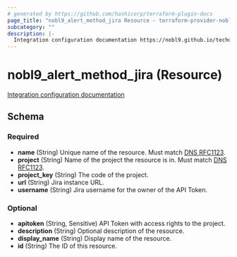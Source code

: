 ```yaml
---
# generated by https://github.com/hashicorp/terraform-plugin-docs
page_title: "nobl9_alert_method_jira Resource - terraform-provider-nobl9"
subcategory: ""
description: |-
  Integration configuration documentation https://nobl9.github.io/techdocs_YAML_Guide/#jira-alert-method
---
```


# nobl9_alert_method_jira (Resource)

[Integration configuration documentation](https://nobl9.github.io/techdocs_YAML_Guide/#jira-alert-method)



<!-- schema generated by tfplugindocs -->
## Schema

### Required

- **name** (String) Unique name of the resource. Must match [DNS RFC1123](https://kubernetes.io/docs/concepts/overview/working-with-objects/names/#names).
- **project** (String) Name of the project the resource is in. Must match [DNS RFC1123](https://kubernetes.io/docs/concepts/overview/working-with-objects/names/#names).
- **project_key** (String) The code of the project.
- **url** (String) Jira instance URL.
- **username** (String) Jira username for the owner of the API Token.

### Optional

- **apitoken** (String, Sensitive) API Token with access rights to the project.
- **description** (String) Optional description of the resource.
- **display_name** (String) Display name of the resource.
- **id** (String) The ID of this resource.


